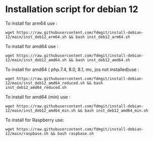 # Installation script for debian 12


To install for arm64 use :

```
wget https://raw.githubusercontent.com/fdmgit/install-debian-12/main/inst_deb12_arm64.sh && bash inst_deb12_arm64.sh
```


To install for amd64 use :

```
wget https://raw.githubusercontent.com/fdmgit/install-debian-12/main/inst_deb12_amd64.sh && bash inst_deb12_amd64.sh
```

To install for amd64 ( php.7.4, 8.0, 8.1, mc, jos not installed)use :

```
wget https://raw.githubusercontent.com/fdmgit/install-debian-12/main/inst_deb12_amd64_reduced.sh && bash inst_deb12_amd64_reduced.sh
```


To install for amd64 (min) use :

```
wget https://raw.githubusercontent.com/fdmgit/install-debian-12/main/inst_deb12_amd64_min.sh && bash inst_deb12_amd64_min.sh
```


To install for Raspberry use:

```
wget https://raw.githubusercontent.com/fdmgit/install-debian-12/main/raspbase.sh && bash raspbase.sh
```





